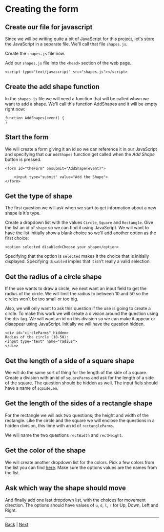 # Creating the form

## Create our file for javascript ##

Since we will be writing quite a bit of JavaScript for this project, let's store the JavaScript in a separate file.
We'll call that file  `shapes.js`.

Create the `shapes.js` file now.

Add our `shapes.js` file into the `<head>` section of the web page.

```
<script type="text/javascript" src="shapes.js"></script>
```

## Create the add shape function ##

In the `shapes.js` file we will need a function that will be called whwn we want to add a shape.
We'll call this function AddShapes and it will be empty right now:

```
function AddShapes(event) {
}
```

## Start the form ##

We will create a form giving it an id so we can reference it in our JavaScript and specifying that
our `AddShapes` function get called when the *Add Shape* button is pressed.

```
<form id="theForm" onsubmit="AddShape(event)">

    <input type="submit" value="Add the Shape">
</form>
```

## Get the type of shape ##

The first question we will ask when we start to get information about a new shape is it's type.

Create a dropdown list with the values `Circle`, `Square` and `Rectangle`. Give the list an id of `shape` so we can find it using JavaScript. We will want to have the list initially show a blank choice so we'll add another option as the first choice:

```
<option selected disabled>Choose your shape</option>
```

Specifying that the option is `selected` makes it the choice that is initially displayed. Specifying `disabled` imples that it isn't really a valid selection.

## Get the radius of a circle shape ##

If the use wants to draw a circle, we next want an input field to get the radius of the circle. We will limit the radius to between 10 and 50 so the circles won't be too small or too big.

Also, we will only want to ask this question if the use is going to create a circle. To make this work we will create a division around the question using the `div` tag. We will want an id on this division so we can make it appear or disappear using JavaScript. Initially we will have the question hidden.

```
<div id="circleParms" hidden>
Radius of the circle (10-50):
<input type="text" name="radius">
</div>
```

## Get the length of a side of a square shape ##

We will do the same sort of thing for the length of the side of a square. Create a division with an id of `squareParms` and ask for the length of a side of the square. The question should be hidden as well. The input fiels should have a name of `sqSideLen`.

## Get the length of the sides of a rectangle shape ##

For the rectangle we will ask two questions; the height and width of the rectangle. Like the circle and the square we will enclose the questions in a hidden division, this time with an id of `rectangleParms`.

We will name the two questions `rectWidth` and `rectHeight`.

## Get the color of the shape ##

We will create another dropdown list for the colors. Pick a few colors from the list you can find [here](http://www.javascripter.net/faq/colornam.htm). Make sure the options values are the names from the list.

## Ask which way the shape should move ##

And finally add one last dropdown list, with the choices for movement direction. The options should have values of `u`, `d`, `l`, `r` for Up, Down, Left and Right.

---

[Back](.) | [Next](2)
